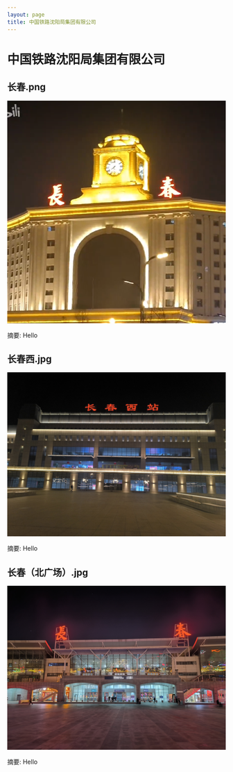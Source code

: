 ```yaml
---
layout: page
title: 中国铁路沈阳局集团有限公司
---
```


# 中国铁路沈阳局集团有限公司

## 长春.png

![长春.png](长春.png)

摘要: Hello

## 长春西.jpg

![长春西.jpg](长春西.jpg)

摘要: Hello

## 长春（北广场）.jpg

![长春（北广场）.jpg](长春（北广场）.jpg)

摘要: Hello

